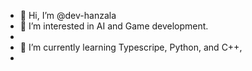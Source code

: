 - 👋 Hi, I’m @dev-hanzala
- 👀 I’m interested in AI and Game development.
- 
- 🌱 I’m currently learning Typescripe, Python, and C++,
- <!--💞️ I’m looking to collaborate on ...
- <!--📫 How to reach me
- <!--😄 Pronouns: ...
- <!--⚡ Fun fact: ...

<!---
dev-hanzala/dev-hanzala is a ✨ special ✨ repository because its `README.md` (this file) appears on your GitHub profile.
You can click the Preview link to take a look at your changes.
--->
